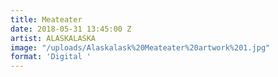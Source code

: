 ```yaml
---
title: Meateater
date: 2018-05-31 13:45:00 Z
artist: ALASKALASKA
image: "/uploads/Alaskalask%20Meateater%20artwork%201.jpg"
format: 'Digital '
---
```


